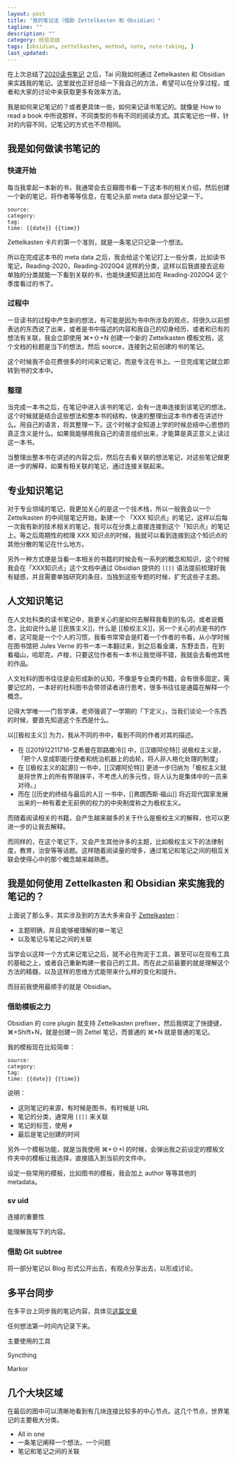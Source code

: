 ```yaml
---
layout: post
title: "我的笔记法（借助 Zettelkasten 和 Obsidian）"
tagline: ""
description: ""
category: 经验总结
tags: [obsidian, zettelkasten, method, note, note-taking, ]
last_updated: 
---
```


在上次总结了[2020读书笔记](/post/2020/12/reading-in-year-2020.html) 之后，Tai 问我如何通过 Zettelkasten 和 Obsidian 来实践我的笔记。这里就也正好总结一下我自己的方法，希望可以在分享过程，或者和大家的讨论中来获取更多有效率方法。

我是如何来记笔记的？或者更具体一些，如何来记读书笔记的。就像是 How to read a book 中所说那样，不同类型的书有不同的阅读方式。其实笔记也一样，针对的内容不同，记笔记的方式也不尽相同。

## 我是如何做读书笔记的

### 快速开始
每当我拿起一本新的书，我通常会去豆瓣图书看一下这本书的相关介绍，然后创建一个新的笔记，将作者等等信息，在笔记头部 meta data 部分记录一下。

```
source:
category:
tag: 
time: {{date}} {{time}}
```

Zettelkasten 卡片的第一个准则，就是一条笔记只记录一个想法。

所以在完成这本书的 meta data 之后，我会给这个笔记打上一些分类，比如读书笔记，Reading-2020，Reading-2020Q4 这样的分类，这样以后我直接去这些单独的分类就能一下看到关联的书，也能快速知道比如在 Reading-2020Q4 这个季度看过的书了。


### 过程中
一旦读书的过程中产生新的想法，有可能是因为书中所涉及的观点，将很久以前想表达的东西说了出来，或者是书中描述的内容和我自己的切身经历，或者和已有的想法有关联，我会立即使用 ⌘+⇧+N 创建一个新的 Zettelkasten 模板文档，这个文档的标题是当下的想法，然后 source，连接到之前创建的书的笔记。

这个时候我不会花费很多的时间来记笔记，而是专注在书上。一旦完成笔记就立即转到书的文本中。

### 整理
当完成一本书之后，在笔记中进入该书的笔记，会有一连串连接到该笔记的想法，这个时候就是结合这些想法和整本书的结构，快速的整理出这本书作者在讲述什么。用自己的语言，将其整理一下。这个时候才会知道上学的时候总结中心思想的真正含义是什么。如果我能够用我自己的语言组织出来，才能算是真正意义上读过这一本书。

当整理出整本书在讲述的内容之后，然后在去看关联的想法笔记，对这些笔记做更进一步的解释，如果有相关联的笔记，通过连接关联起来。


## 专业知识笔记
对于专业领域的笔记，我更加关心的是这一个技术栈，所以一般我会以一个 Zettelkasten 的中间层笔记开始，新建一个 「XXX 知识点」的笔记，这样以后每一次我有新的技术相关的笔记，我可以在分类上直接连接到这个「知识点」的笔记上。等之后周期性的梳理 XXX 知识点的时候，我就可以看到连接到这个知识点的其他分散的笔记在什么地方。

另外一种方式便是当看一本相关的书籍的时候会有一系列的概念和知识，这个时候我会在「XXX知识点」这个文档中通过 Obsidian 提供的 `[[]]` 语法提前梳理好我有疑惑，并且需要单独研究的条目，当独到这些专题的时候，扩充这些子主题。


## 人文知识笔记
在人文社科类的读书笔记中，我更关心的是如何去解释我看到的名词，或者说概念，比如说什么是 [[民族主义]]，什么是 [[极权主义]]，另一个关心的点是书的作者，这可能是一个个人的习惯，我看书常常会是盯着一个作者的书看，从小学时候在图书馆把 Jules Verne 的书一本一本翻过来，到之后看金庸，东野圭吾，在到看福山，哈耶克，卢梭，只要这位作者有一本书让我觉得不错，我就会去看他其他的作品。

人文社科的图书往往是会形成新的认知，不像是专业类的书籍，会有很多固定，需要记忆的，一本好的社科图书会带领读者进行思考，很多书往往是通篇在解释一个概念。

记得大学唯一一门哲学课，老师强调了一学期的「下定义」，当我们谈论一个东西的时候，要首先知道这个东西是什么。

以[[极权主义]] 为力，我从不同的书中，看到不同的作者对其的描述。

- 在 [[201912211716-艾希曼在耶路撒冷]] 中，[[汉娜阿伦特]] 说极权主义是，「把个人变成职能行使者和统治机器上的齿轮，将人非人格化处理的制度」
- 在 [[极权主义的起源]] 一书中，[[汉娜阿伦特]] 更进一步归纳为「极权主义就是将世界上的所有界限抹平，不考虑人的多元性，将人认为是集体中的一员来对待。」
- 而在 [[历史的终结与最后的人]] 一书中，[[弗朗西斯·福山]] 将近现代国家发展出来的一种有着史无前例的权力的中央制度称之为极权主义。

而随着阅读相关的书籍，会产生越来越多的关于什么是极权主义的解释，也可以更进一步的让我去解释。

而同样的，在这个笔记下，又会产生其他许多的主题，比如极权主义下的法律制度，教育，治安等等话题。这样随着阅读量的增多，通过笔记和笔记之间的相互关联会使得心中的那个概念越来越熟悉。


## 我是如何使用 Zettelkasten 和 Obsidian 来实施我的笔记的？
上面说了那么多，其实涉及到的方法大多来自于 [Zettelkasten](/post/2020/02/zettelkasten-note-taking-method.html)：

- 主题明确，并且能够被理解的单一笔记
- 以及笔记与笔记之间的关联

当学会以这样一个方式来记笔记之后，就不必在拘泥于工具，甚至可以在现有工具的基础之上，或者自己重新构建一套自己的工具。而在此之前最要的就是理解这个方法的精髓，以及这样的思维方式能带来什么样的变化和提升。

而目前我使用最顺手的就是 Obsidian。

### 借助模板之力
Obsidian 的 core plugin 就支持 Zettelkasten prefixer，然后我绑定了快捷键，⌘+Shift+N，就是创建一则 Zettel 笔记，而普通的 ⌘+N 就是普通的笔记。

我的模板现在比较简单：

```
source:
category:
tag: 
time: {{date}} {{time}}
```

说明：

- 这则笔记的来源，有时候是图书，有时候是 URL
- 笔记的分类，通常用 `[[]]` 来关联
- 笔记的标签，使用 `#` 
- 最后是笔记创建的时间

另外一个模板功能，就是当我使用 ⌘+⇧+I 的时候，会弹出我之前设定的模板文件夹中的模板让我选择，直接插入到当前的文件中。

设定一些常用的模板，比如图书的模板，我会加上 author 等等其他的 metadata。


### sv uid







连接的重要性



能理解我写下的内容。





### 借助 Git subtree
将一部分笔记以 Blog 形式公开出去，有观点分享出去，以形成讨论。



## 多平台同步
在多平台上同步我的笔记内容，具体见[这篇文章]()






任何想法第一时间内记录下来。

主要使用的工具


Syncthing


Markor



## 几个大块区域
在最后的图中可以清晰地看到有几块连接比较多的中心节点。这几个节点，世界笔记的主要极大分类。




- All in one
- 一条笔记阐释一个想法，一个问题
- 笔记和笔记之间的关联








